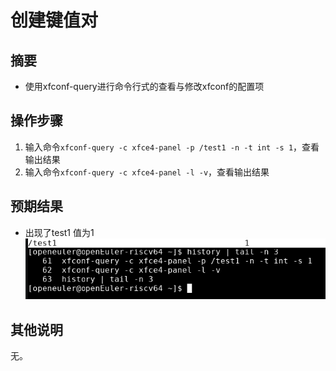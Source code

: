 # 创建键值对

## 摘要

- 使用xfconf-query进行命令行式的查看与修改xfconf的配置项

## 操作步骤

1. 输入命令```xfconf-query -c xfce4-panel -p /test1 -n -t int -s 1```，查看输出结果
2. 输入命令```xfconf-query -c xfce4-panel -l -v```，查看输出结果

## 预期结果

- 出现了test1 值为1
![](./img/%E5%88%9B%E5%BB%BA%E9%94%AE%E5%80%BC%E5%AF%B9.png)

## 其他说明

无。
